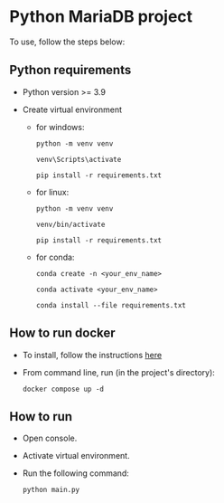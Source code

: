 # Python MariaDB project

To use, follow the steps below:

## Python requirements

- Python version >= 3.9

- Create virtual environment

  - for windows:

    ```
    python -m venv venv

    venv\Scripts\activate

    pip install -r requirements.txt
    ```

  - for linux:

    ```
    python -m venv venv

    venv/bin/activate

    pip install -r requirements.txt
    ```

  - for conda:

    ```
    conda create -n <your_env_name>

    conda activate <your_env_name>

    conda install --file requirements.txt
    ```

## How to run docker
- To install, follow the instructions [here](https://docs.docker.com/engine/install/)

- From command line, run (in the project's directory):

    ```
    docker compose up -d
    ```


## How to run

- Open console.

- Activate virtual environment.

- Run the following command:

  ```
  python main.py
  ```
